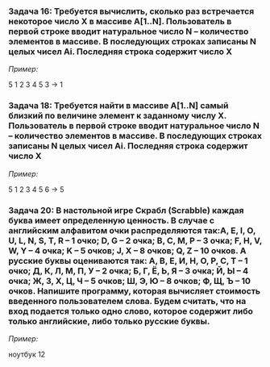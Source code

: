 ### Задача 16: Требуется вычислить, сколько раз встречается некоторое число X в массиве A[1..N]. Пользователь в первой строке вводит натуральное число N – количество элементов в массиве. В последующих  строках записаны N целых чисел Ai. Последняя строка содержит число X

*Пример:*

5
    1 2 3 4 5
    3
    -> 1
### Задача 18: Требуется найти в массиве A[1..N] самый близкий по величине элемент к заданному числу X. Пользователь в первой строке вводит натуральное число N – количество элементов в массиве. В последующих  строках записаны N целых чисел Ai. Последняя строка содержит число X

*Пример:*

5
    1 2 3 4 5
    6
    -> 5
### Задача 20: В настольной игре Скрабл (Scrabble) каждая буква имеет определенную ценность. В случае с английским алфавитом очки распределяются так:A, E, I, O, U, L, N, S, T, R – 1 очко; D, G – 2 очка; B, C, M, P – 3 очка; F, H, V, W, Y – 4 очка; K – 5 очков; J, X – 8 очков; Q, Z – 10 очков. А русские буквы оцениваются так: А, В, Е, И, Н, О, Р, С, Т – 1 очко; Д, К, Л, М, П, У – 2 очка; Б, Г, Ё, Ь, Я – 3 очка; Й, Ы – 4 очка; Ж, З, Х, Ц, Ч – 5 очков; Ш, Э, Ю – 8 очков; Ф, Щ, Ъ – 10 очков. Напишите программу, которая вычисляет стоимость введенного пользователем слова. Будем считать, что на вход подается только одно слово, которое содержит либо только английские, либо только русские буквы.

*Пример:*

ноутбук
    12
